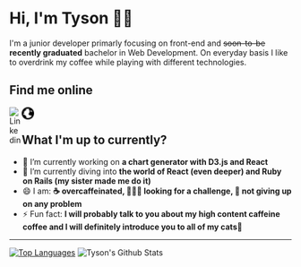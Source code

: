 # Hi, I'm Tyson 🐱‍💻
I'm a junior developer primarly focusing on front-end and ~~soon-to-be~~ **recently graduated** bachelor in Web Development. On everyday basis I like to overdrink my coffee while playing with different technologies.

## Find me online
<a href="https://www.linkedin.com/in/tysondev/">
  <img align="left" alt="Linkedin" width="22px" src="https://cdn.jsdelivr.net/npm/simple-icons@v3/icons/linkedin.svg" />
</a>
<a href="https://tajsonik.netlify.app/">
  <img align="left" alt="Github" width="22px" src="https://raw.githubusercontent.com/iconic/open-iconic/master/svg/globe.svg" />
</a>

<br>

## What I'm up to currently?
- 🔭 I’m currently working on **a chart generator with D3.js and React**
- 🌱 I’m currently diving into **the world of React (even deeper) and Ruby on Rails (my sister made me do it)**
- 😄 I am: **:coffee: overcaffeinated, 👩🏻‍💻 looking for a challenge, 💪 not giving up on any problem**
- ⚡ Fun fact: **I will probably talk to you about my high content caffeine coffee and I will definitely introduce you to all of my cats**🐾
<hr>

[![Top Languages](https://github-readme-stats.vercel.app/api/top-langs/?username=tajkalaski)](https://github.com/tajkalaski)
![Tyson's Github Stats](https://github-readme-stats.vercel.app/api?username=tajkalaski&count_private=true&show_icons=true)

<!--
**tajkalaski/tajkalaski** is a ✨ _special_ ✨ repository because its `README.md` (this file) appears on your GitHub profile.

Here are some ideas to get you started:

- 🔭 I’m currently working on ...
- 🌱 I’m currently learning ...
- 👯 I’m looking to collaborate on ...
- 🤔 I’m looking for help with ...
- 💬 Ask me about ...
- 📫 How to reach me: ...
- 😄 Pronouns: ...
- ⚡ Fun fact: ...
-->

